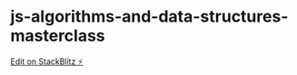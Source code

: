 # js-algorithms-and-data-structures-masterclass

[Edit on StackBlitz ⚡️](https://stackblitz.com/edit/typescript-ive39r)